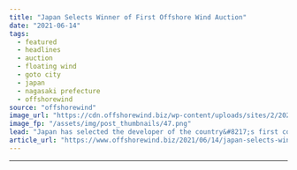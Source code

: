 ```yaml
---
title: "Japan Selects Winner of First Offshore Wind Auction"
date: "2021-06-14"
tags: 
  - featured
  - headlines
  - auction
  - floating wind
  - goto city
  - japan
  - nagasaki prefecture
  - offshorewind
source: "offshorewind"
image_url: "https://cdn.offshorewind.biz/wp-content/uploads/sites/2/2021/06/14085503/Japan-Selects-Winner-of-First-Offshore-Wind-Auction.png"
image_fp: "/assets/img/post_thumbnails/47.png"
lead: "Japan has selected the developer of the country&#8217;s first commercial floating offshore wind farm."
article_url: "https://www.offshorewind.biz/2021/06/14/japan-selects-winner-of-first-offshore-wind-auction/"
---
```


---
